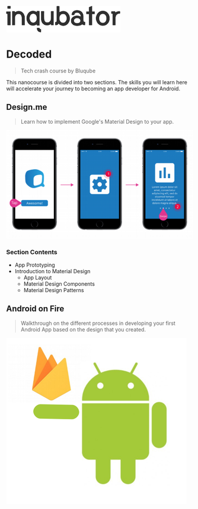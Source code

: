 ![alt text](assets/inqubator-logo.png "inqubator logo")
# Decoded
>Tech crash course by Bluqube

This nanocourse is divided into two sections. The skills you will learn here will accelerate your journey to becoming an app developer for Android.

## Design.me
> Learn how to implement Google's Material Design to your app.

![alt text](assets/app.png "Apps")

### Section Contents
* App Prototyping
* Introduction to Material Design
  - App Layout
  - Material Design Components
  - Material Design Patterns


## Android on Fire
> Walkthrough on the different processes in developing your first Android App based on the design that you created.

![alt text](assets/fire.png "Apps")
